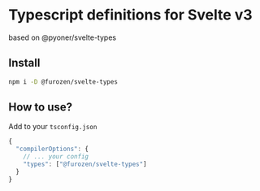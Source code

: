 # Typescript definitions for Svelte v3
based on @pyoner/svelte-types

## Install
```bash
npm i -D @furozen/svelte-types
```

## How to use?

Add to your `tsconfig.json`
```javascript
{
  "compilerOptions": {
    // ... your config
    "types": ["@furozen/svelte-types"]
  }
}
```
